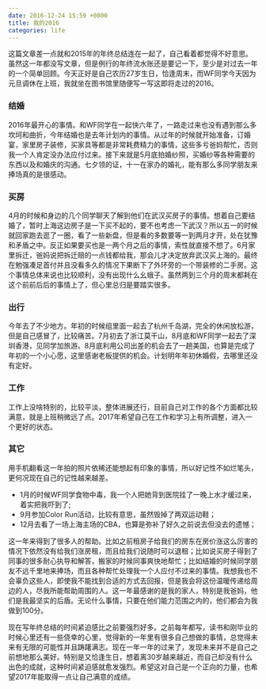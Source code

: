 ```yaml
---
date: 2016-12-24 15:59 +0800
title: 我的2016
categories: life
---
```


这篇文章差一点就和2015年的年终总结连在一起了，自己看着都觉得不好意思。虽然这一年都没写文章，但是例行的年终流水账还是要记一下，至少是对过去一年的一个简单回顾。今天正好是自己农历27岁生日，恰逢周末，而WF同学今天因为元旦调休在上班，我就坐在图书馆里随便写一写这即将走过的2016。

### 结婚
2016年最开心的事情。和WF同学在一起快六年了，一路走过来也没有遇到那么多坎坷和曲折，今年结婚也是去年计划内的事情。从过年的时候就开始准备，订婚宴，家里房子装修，买家具等都是非常耗费精力的事情，这些多亏爸妈帮忙，否则我一个人肯定没办法应付过来。接下来就是5月底拍婚纱照，买婚纱等各种需要的东西以及和婚庆的沟通。七夕领的证，十一在家办的婚礼，能有那么多同学朋友来捧场真的是很感动。

### 买房
4月的时候和身边的几个同学聊天了解到他们在武汉买房子的事情。想着自己要结婚了，暂时上海这边房子是一下买不起的，要不也考虑一下武汉？所以五一的时候就回家跑去逛了一圈，看了一些新盘，但是看的多数要等一到两月才开，处在犹豫和矛盾之中。反正如果要买也是一两个月之后的事情，索性就直接不想了。6月家里拆迁，爸妈说把拆迁赔的一点钱都给我，那会儿才决定放弃武汉买上海的。最终在勉强凑足首付并且没看多久的情况下果断下了外环旁的一个带装修的二手房。这个事情总体来说也比较顺利，没有出现什么幺蛾子。虽然两到三个月的周末都耗在这个前前后后的事情上了，但心里总归是要踏实很多。

### 出行
今年去了不少地方。年初的时候组里面一起去了杭州千岛湖，完全的休闲放松游，但是自己感冒了，比较痛苦。7月初去了浙江莫干山，8月底和WF同学一起去了深圳香港，见同学加旅游。8月底利用公司出差的机会去了一趟美国，也算是完成了年初的一个小心愿，这里感谢老板提供的机会。计划明年年初休婚假，去哪里还没有定好。

### 工作
工作上没啥特别的，比较平淡，整体进展还行，目前自己对工作的各个方面都比较满意，就是上班稍微远了点。2017年希望自己在工作和学习上有所调整，进入一个更好的状态。

### 其它
用手机翻看这一年拍的照片依稀还能想起有印象的事情，所以好记性不如烂笔头，更何况现在自己的记性越来越差。
* 1月的时候WF同学食物中毒，我一个人把她背到医院挂了一晚上水才缓过来，着实把我吓到了;
* 9月参加Color Run活动，比较有意思，虽然毁掉了两双运动鞋；
* 12月去看了一场上海主场的CBA，也算是弥补了好久之前说去但没去的遗憾；

这一年来得到了很多人的帮助。比如之前租房子给我们的房东在房价涨这么厉害的情况下依然没有给我们涨房租，而且给我们说随时可以退租；比如说买房子得到了同事的很多耐心执导和解答，搬家的时候同事爽快地帮忙；比如结婚的时候同学朋友不远千里地来捧场，而且各种帮忙处理我一个人应付不过来的事情。我想我也不会辜负这些人，即使我不能找到合适的方式去回报，但是我会将这份温暖传递给周边的人，尽我所能帮助周围的人。这一年最感谢的是我的家人，特别是我爸妈，他们是我最坚实的后盾。无论什么事情，只要在他们能力范围之内的，他们都会为我做到100分。

现在写年终总结的时间紧迫感比之前要强烈好多。之前每年都写，读书和刚毕业的时候心里还有一些侥幸的心里，觉得新的一年里有很多自己想做的事情，总觉得未来有无限的可能性并且踌躇满志。现在一年一年的过来了，发现未来并不是自己之前想地那么美好。特别是又恰逢生日，想着离30岁越来越近，而自己却没有什么出色的成就，这种时间紧迫感就愈发强烈。希望这对自己是一个正向的力量，也希望2017年能取得一点让自己满意的成绩。


